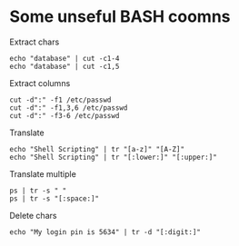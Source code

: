 # Some unseful BASH coomns

Extract chars

```
echo "database" | cut -c1-4
echo "database" | cut -c1,5
```

Extract columns

```
cut -d":" -f1 /etc/passwd
cut -d":" -f1,3,6 /etc/passwd
cut -d":" -f3-6 /etc/passwd
```

Translate

```
echo "Shell Scripting" | tr "[a-z]" "[A-Z]"
echo "Shell Scripting" | tr "[:lower:]" "[:upper:]"
``` 

Translate multiple
```
ps | tr -s " "
ps | tr -s "[:space:]"
```

Delete chars

```
echo "My login pin is 5634" | tr -d "[:digit:]"
```

